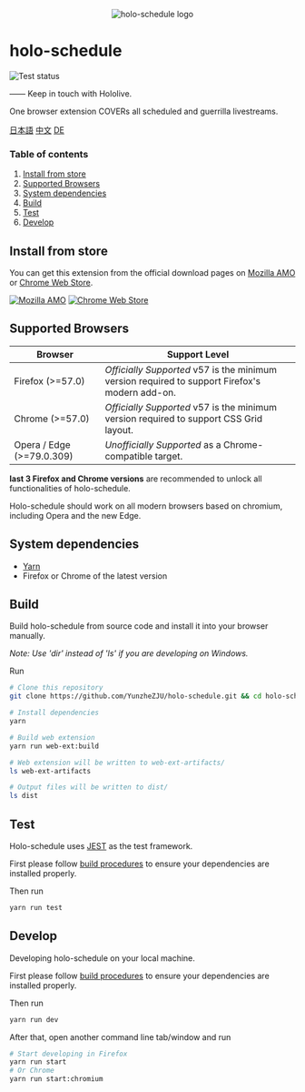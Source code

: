 <p align="center"><img src="/src/icons/icon@128.png" alt="holo-schedule logo"></p>

# holo-schedule

![Test status](https://github.com/YunzheZJU/holo-schedule/workflows/Test/badge.svg)

—— Keep in touch with Hololive.

One browser extension COVERs all scheduled and guerrilla livestreams.

[日本語](/docs/README.ja.md) [中文](/docs/README.zh_CN.md) [DE](/docs/README.de.md)

### Table of contents

1. [Install from store](#install-from-store)
1. [Supported Browsers](#supported-browsers)
1. [System dependencies](#system-dependencies)
1. [Build](#build)
1. [Test](#test)
1. [Develop](#develop)

## Install from store

You can get this extension from the official download pages on 
[Mozilla AMO](https://addons.mozilla.org/firefox/addon/holo-schedule/) 
or 
[Chrome Web Store](https://chrome.google.com/webstore/detail/holoschedule/fjicegllhddldnnkgfefblholeegpcad).

[![Mozilla AMO](/docs/get-the-add-on.png)](https://addons.mozilla.org/firefox/addon/holo-schedule/)
[![Chrome Web Store](/docs/available-in-the-chrome-web-store.png)](https://chrome.google.com/webstore/detail/holoschedule/fjicegllhddldnnkgfefblholeegpcad)

## Supported Browsers

| Browser                   | Support Level                                                                                      |
| ------------------------- | -------------------------------------------------------------------------------------------------- |
| Firefox (>=57.0)          | *Officially Supported* v57 is the minimum version required to support Firefox's modern add-on.     |
| Chrome (>=57.0)           | *Officially Supported* v57 is the minimum version required to support CSS Grid layout.             |
| Opera / Edge (>=79.0.309) | *Unofficially Supported* as a Chrome-compatible target.                                            |

**last 3 Firefox and Chrome versions** are recommended to unlock all functionalities of holo-schedule.

Holo-schedule should work on all modern browsers based on chromium, including Opera and the new Edge.

## System dependencies

* [Yarn](https://classic.yarnpkg.com/en/docs/install)
* Firefox or Chrome of the latest version

## Build

Build holo-schedule from source code and install it into your browser manually.

*Note: Use 'dir' instead of 'ls' if you are developing on Windows.*

Run
```bash
# Clone this repository
git clone https://github.com/YunzheZJU/holo-schedule.git && cd holo-schedule

# Install dependencies
yarn

# Build web extension
yarn run web-ext:build

# Web extension will be written to web-ext-artifacts/
ls web-ext-artifacts

# Output files will be written to dist/
ls dist
```

## Test

Holo-schedule uses [JEST](https://jestjs.io/) as the test framework.

First please follow [build procedures](#build) to ensure your dependencies are installed properly.

Then run
```bash
yarn run test
```

## Develop

Developing holo-schedule on your local machine.

First please follow [build procedures](#build) to ensure your dependencies are installed properly.

Then run
```bash
yarn run dev
```

After that, open another command line tab/window and run
```bash
# Start developing in Firefox
yarn run start
# Or Chrome
yarn run start:chromium
```
